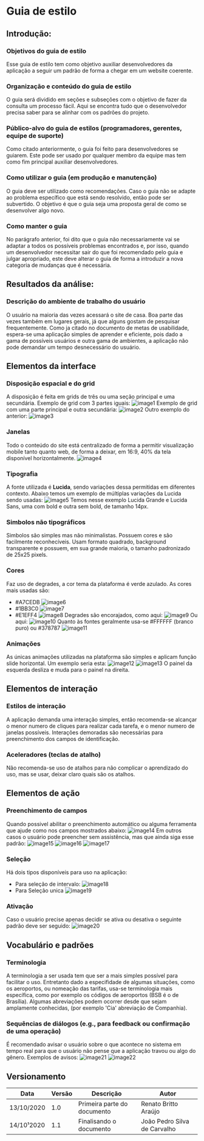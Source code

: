 # Guia de estilo

## Introdução:
### Objetivos do guia de estilo
Esse guia de estilo tem como objetivo auxiliar desenvolvedores da aplicação a seguir um padrão de forma a chegar em um website coerente.
### Organização e conteúdo do guia de estilo 
O guia será dividido em seções e subseções com o objetivo de fazer da consulta um processo fácil. Aqui se encontra tudo que o desenvolvedor precisa saber para se alinhar com os padrões do projeto.
### Público-alvo do guia de estilos (programadores, gerentes, equipe de suporte) 
Como citado anteriormente, o guia foi feito para desenvolvedores se guiarem. Este pode ser usado por qualquer membro da equipe mas tem como fim principal auxiliar desenvolvedores.
### Como utilizar o guia (em produção e manutenção) 
O guia deve ser utilizado como recomendações. Caso o guia não se adapte ao problema específico que está sendo resolvido, então pode ser subvertido. O objetivo é que o guia seja uma proposta geral de como se desenvolver algo novo.
### Como manter o guia
No parágrafo anterior, foi dito que o guia não necessariamente vai se adaptar a todos os possíveis problemas encontrados e, por isso, quando um desenvolvedor necessitar sair do que foi recomendado pelo guia e julgar apropriado, este deve alterar o guia de forma a introduzir a nova categoria de mudanças que é necessária.
## Resultados da análise:
### Descrição do ambiente de trabalho do usuário
O usuário na maioria das vezes acessará o site de casa. Boa parte das vezes também em lugares gerais, já que alguns gostam de pesquisar frequentemente. Como ja citado no documento de metas de usabilidade, espera-se uma aplicação simples de aprender e eficiente, pois dado a gama de possíveis usuários e outra gama de ambientes, a aplicação não pode demandar um tempo desnecessário do usuário.
## Elementos da interface
### Disposição espacial e do grid
A disposição é feita em grids de três ou uma seção principal e uma secundária.
Exemplo de grid com 3 partes iguais:
![image1](../images/guia_estilo/image11.png)
Exemplo de grid com uma parte principal e outra secundária:
![image2](../images/guia_estilo/image9.png)
Outro exemplo do anterior:
![image3](../images/guia_estilo/image3.png)
### Janelas
Todo o conteúdo do site está centralizado de forma a permitir visualização mobile tanto quanto web, de forma a deixar, em 16:9, 40% da tela disponível horizontalmente.
![image4](../images/guia_estilo/image10.png)
### Tipografia
A fonte utilizada é **Lucida**, sendo variações dessa permitidas em diferentes contexto. Abaixo temos um exemplo de múltiplas variações da Lucida sendo usadas:
![image5](../images/guia_estilo/image13.png)
Temos nesse exemplo Lucida Grande e Lucida Sans, uma com bold e outra sem bold, de tamanho 14px.
### Simbolos não tipográficos
Simbolos são simples mas não minimalistas. Possuem cores e são facilmente reconhecíveis. Usam formato quadrado, background transparente e possuem, em sua grande maioria, o tamanho padronizado de 25x25 pixels.
### Cores
Faz uso de degrades, a cor tema da plataforma é verde azulado. As cores mais usadas são:
* #A7CEDB ![image6](../images/guia_estilo/image6.png)
* #1BB3C0 ![image7](../images/guia_estilo/image8.png)
* #E1EFF4 ![image8](../images/guia_estilo/image4.png)
Degrades são encorajados, como aqui:
![image9](../images/guia_estilo/image7.png)
Ou aqui:
![image10](../images/guia_estilo/image5.png)
Quanto às fontes geralmente usa-se #FFFFFF (branco puro) ou #378787 ![image11](../images/guia_estilo/image12.png)
### Animações 
As únicas animações utilizadas na plataforma são simples e aplicam função slide horizontal. Um exemplo seria esta:
![image12](../images/guia_estilo/image1.png)
![image13](../images/guia_estilo/image2.png)
O painel da esquerda desliza e muda para o painel na direita.
## Elementos de interação 
### Estilos de interação 
A aplicação demanda uma interação simples, então recomenda-se alcançar o menor numero de cliques para realizar cada tarefa, e o menor numero de janelas possíveis. 
Interações demoradas são necessárias para preenchimento dos campos de identificação.
### Aceleradores (teclas de atalho) 
Não recomenda-se uso de atalhos para não complicar o aprendizado do uso, mas se usar, deixar claro quais são os atalhos.
## Elementos de ação 
### Preenchimento de campos 
Quando possivel abilitar o preenchimento automático ou alguma ferramenta que ajude como nos campos mostrados abaixo:
![image14](../images/guia_estilo/image9.png)
Em outros casos o usuário pode preencher sem assistência, mas que ainda siga esse padrão:
![image15](../images/guia_estilo/image14.png)
![image16](../images/guia_estilo/image20.png)
![image17](../images/guia_estilo/image19.png)
### Seleção
Há dois tipos disponíveis para uso na aplicação:
* Para seleção de intervalo:
![image18](../images/guia_estilo/image16.png)
* Para Seleção unica
![image19](../images/guia_estilo/image17.png)
### Ativação 
Caso o usuário precise apenas decidir se ativa ou desativa o seguinte padrão deve ser seguido:
![image20](../images/guia_estilo/image15.png)
## Vocabulário e padrões 
### Terminologia 
A terminologia a ser usada tem que ser a mais simples possível para facilitar o uso. Entretanto dado a especifidade de algumas situações, como os aeroportos, ou nomeação das tarifas, usa-se terminologia mais específica, como por exemplo os códigos de aeroportos (BSB é o de Brasília).
Algumas abreviações podem ocorrer desde que sejam amplamente conhecidas, (por exemplo 'Cia' abreviação de Companhia).
### Sequências de diálogos (e.g., para feedback ou confirmação de uma operação)
É recomendado avisar o usuário sobre o que acontece no sistema em tempo real para que o usuário não pense que a aplicação travou ou algo do gênero. 
Exemplos de avisos:
![image21](../images/guia_estilo/image20.png)
![image22](../images/guia_estilo/image18.png)


## Versionamento
| Data | Versão | Descrição | Autor | 
| -----|------- |----- |----------- |
| 13/10/2020 | 1.0 | Primeira parte do documento | Renato Britto Araújo |
| 14/10¹2020 | 1.1 | Finalisando o documento |João Pedro Silva de Carvalho |